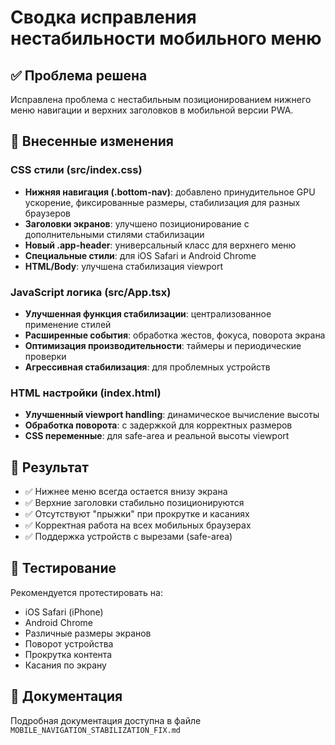 # Сводка исправления нестабильности мобильного меню

## ✅ Проблема решена

Исправлена проблема с нестабильным позиционированием нижнего меню навигации и верхних заголовков в мобильной версии PWA.

## 🔧 Внесенные изменения

### CSS стили (src/index.css)
- **Нижняя навигация (.bottom-nav)**: добавлено принудительное GPU ускорение, фиксированные размеры, стабилизация для разных браузеров
- **Заголовки экранов**: улучшено позиционирование с дополнительными стилями стабилизации
- **Новый .app-header**: универсальный класс для верхнего меню
- **Специальные стили**: для iOS Safari и Android Chrome
- **HTML/Body**: улучшена стабилизация viewport

### JavaScript логика (src/App.tsx)
- **Улучшенная функция стабилизации**: централизованное применение стилей
- **Расширенные события**: обработка жестов, фокуса, поворота экрана
- **Оптимизация производительности**: таймеры и периодические проверки
- **Агрессивная стабилизация**: для проблемных устройств

### HTML настройки (index.html)
- **Улучшенный viewport handling**: динамическое вычисление высоты
- **Обработка поворота**: с задержкой для корректных размеров
- **CSS переменные**: для safe-area и реальной высоты viewport

## 🎯 Результат

- ✅ Нижнее меню всегда остается внизу экрана
- ✅ Верхние заголовки стабильно позиционируются
- ✅ Отсутствуют "прыжки" при прокрутке и касаниях
- ✅ Корректная работа на всех мобильных браузерах
- ✅ Поддержка устройств с вырезами (safe-area)

## 📱 Тестирование

Рекомендуется протестировать на:
- iOS Safari (iPhone)
- Android Chrome
- Различные размеры экранов
- Поворот устройства
- Прокрутка контента
- Касания по экрану

## 📄 Документация

Подробная документация доступна в файле `MOBILE_NAVIGATION_STABILIZATION_FIX.md`